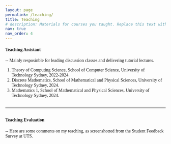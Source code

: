 ```yaml
---
layout: page
permalink: /teaching/
title: Teaching
# description: Materials for courses you taught. Replace this text with your description.
nav: true
nav_order: 4
---
```


<!-- The header ({{ page.title }}) was hidden on the page, of which setting can be modified in page.liquid -->

<link href="https://fonts.googleapis.com/css2?family=EB+Garamond&display=swap" rel="stylesheet">
<style>
    body {
    font-family: 'Palatino', 'Palatino Linotype', 'Palatino LT STD', 'Book Antiqua', 'Georgia', serif;
    }
    ol.custom-list {
    list-style: decimal;
    padding-left: 20px;
    }

    ol.custom-list li {
    margin-bottom: 10px;
    }
</style>

#### Teaching Assistant
-- Mainly resposinble for leading discussion classes and delivering tutorial lectures.

<!-- <p style="margin-bottom: 20px;"></p> -->
<ol class="custom-list">
    <li>Theory of Computing Science, School of Computer Science, University of Technology Sydney, 2022-2024.</li>
    <li>Discrete Mathematics, School of Mathematical and Physical Sciences, University of Technology Sydney, 2024.</li>
    <li>Mathematics 1, School of Mathematical and Physical Sciences, University of Technology Sydney, 2024.</li>
</ol>

<hr style="width: 100%; margin-top: 30px; margin-bottom: 30px;"/>

#### Teaching Evaluation
-- Here are some comments on my teaching, as screenshotted from the Student Feedback Survey at UTS.

<style>
    .background-container-1 {
    width: 100%;
    padding-bottom: 17.566%; 
    background-image: url('../assets/img/TA1.jpg');
    background-size: contain;
    background-position: left;
    background-repeat: no-repeat;
    }
    .background-container-2 {
    width: 100%;
    padding-bottom: 21.815%;
    background-image: url('../assets/img/TA2.jpg');
    background-size: contain;
    background-position: left;
    background-repeat: no-repeat;
    }
</style>

<div class="background-container-2"></div>
<p style="margin-bottom: 30px;"></p>
<div class="background-container-1"></div>

